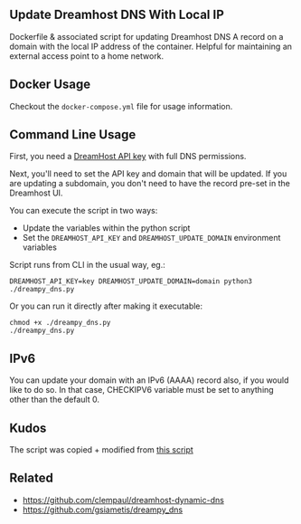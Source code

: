 ## Update Dreamhost DNS With Local IP

Dockerfile & associated script for updating Dreamhost DNS A record on a domain with the
local IP address of the container. Helpful for maintaining an external access point to a home network.

## Docker Usage

Checkout the `docker-compose.yml` file for usage information.

## Command Line Usage

First, you need a [DreamHost API key](https://panel.dreamhost.com/?tree=home.api) with full DNS permissions.

Next, you'll need to set the API key and domain that will be updated. If you are updating a subdomain, you don't need to have the record pre-set in the Dreamhost UI.

You can execute the script in two ways:

* Update the variables within the python script
* Set the `DREAMHOST_API_KEY` and `DREAMHOST_UPDATE_DOMAIN` environment variables

Script runs from CLI in the usual way, eg.:

```shell
DREAMHOST_API_KEY=key DREAMHOST_UPDATE_DOMAIN=domain python3 ./dreampy_dns.py
```

Or you can run it directly after making it executable:

```
chmod +x ./dreampy_dns.py
./dreampy_dns.py
```

## IPv6

You can update your domain with an IPv6 (AAAA) record also, if you would like to do so.
In that case, CHECKIPV6 variable must be set to anything other than the default 0.

## Kudos

The script was copied + modified from [this script](https://github.com/gsiametis/dreampy_dns)

## Related

* https://github.com/clempaul/dreamhost-dynamic-dns
* https://github.com/gsiametis/dreampy_dns